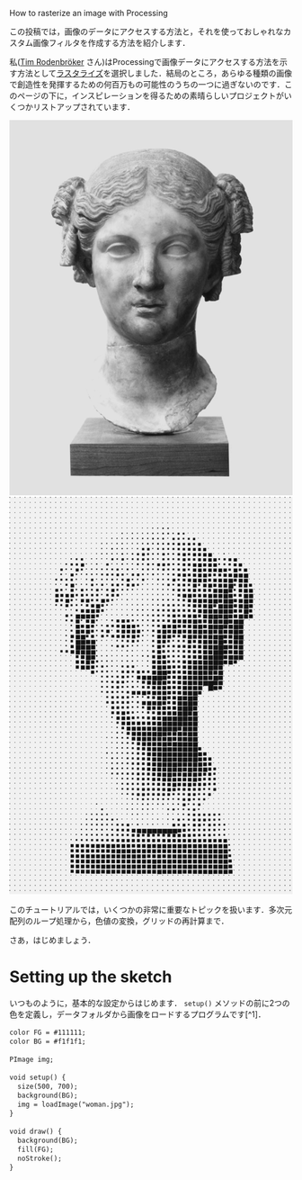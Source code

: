 How to rasterize an image with Processing

この投稿では，画像のデータにアクセスする方法と，それを使っておしゃれなカスタム画像フィルタを作成する方法を紹介します．

私([Tim Rodenbröker](https://timrodenbroeker.de/about/) さん)はProcessingで画像データにアクセスする方法を示す方法として[ラスタライズ](https://w.wiki/6GPx)を選択しました．結局のところ，あらゆる種類の画像で創造性を発揮するための何百万もの可能性のうちの一つに過ぎないのです．このページの下に，インスピレーションを得るための素晴らしいプロジェクトがいくつかリストアップされています．

![woman](../image/woman.jpg)
![raster51](../image/raster51-731x1024.png)

このチュートリアルでは，いくつかの非常に重要なトピックを扱います．多次元配列のループ処理から，色値の変換，グリッドの再計算まで．

さあ，はじめましょう．

# Setting up the sketch

いつものように，基本的な設定からはじめます． `setup()` メソッドの前に2つの色を定義し，データフォルダから画像をロードするプログラムです[^1]．

```processing
color FG = #111111;
color BG = #f1f1f1;

PImage img;

void setup() {
  size(500, 700);
  background(BG);
  img = loadImage("woman.jpg");
}

void draw() {
  background(BG);
  fill(FG);
  noStroke();
}
```

[*1]: Processingで画像を扱うには，https://yoppa.org/proga10/1353.htmlを参考にしてください．
